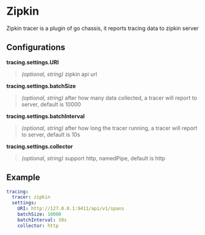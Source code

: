 # Zipkin

Zipkin tracer is a plugin of go chassis, it reports tracing data to zipkin server

## Configurations

**tracing.settings.URI**
>  *(optional, string)* zipkin api url

**tracing.settings.batchSize**
>  *(optional, string)* after how many data collected, a tracer will report to server, default is 10000

**tracing.settings.batchInterval**
>  *(optional, string)* after how long the tracer running, a tracer will report to server, default is 10s

**tracing.settings.collector**
>  *(optional, string)* support http, namedPipe, default is http

## Example
```yaml
tracing:
  tracer: zipkin
  settings:
    URI: http://127.0.0.1:9411/api/v1/spans
    batchSize: 10000
    batchInterval: 10s
    collector: http
    
```
